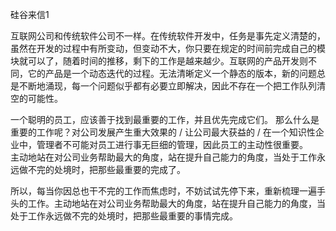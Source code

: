 硅谷来信1

互联网公司和传统软件公司不一样。在传统软件开发中，任务是事先定义清楚的，虽然在开发的过程中有所变动，但变动不大，你只要在规定的时间前完成自己的模块就可以了，随着时间的推移，剩下的工作是越来越少。互联网的产品开发则不同，它的产品是一个动态迭代的过程。无法清晰定义一个静态的版本，新的问题总是不断地涌现，每一个问题似乎都有必要立即解决，因此不存在一个把工作队列清空的可能性。

一个聪明的员工，应该善于找到最重要的工作，并且优先完成它们。
那么什么是重要的工作呢？对公司发展产生重大效果的 / 让公司最大获益的 / 
在一个知识性企业中，管理者不可能对员工进行事无巨细的管理，因此员工的主动性很重要。    
主动地站在对公司业务帮助最大的角度，站在提升自己能力的角度，当处于工作永远做不完的处境时，把那些最重要的完成了。

所以，每当你因总也干不完的工作而焦虑时，不妨试试先停下来，重新梳理一遍手头的工作。主动地站在对公司业务帮助最大的角度，站在提升自己能力的角度，当处于工作永远做不完的处境时，把那些最重要的事情完成。